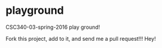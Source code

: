 # playground
CSC340-03-spring-2016 play ground!

Fork this project, add to it, and send me a pull request!!!
Hey!
